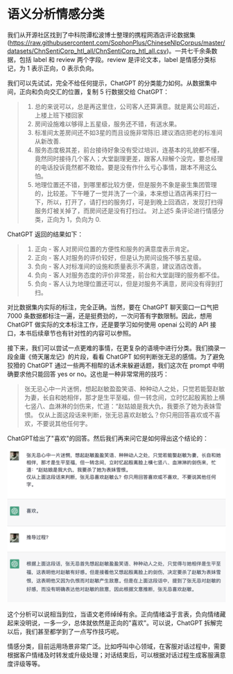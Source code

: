 # 语义分析情感分类

我们从开源社区找到了中科院谭松波博士整理的携程网酒店评论数据集(https://raw.githubusercontent.com/SophonPlus/ChineseNlpCorpus/master/datasets/ChnSentiCorp_htl_all/ChnSentiCorp_htl_all.csv)。一共七千余条数据，包括 label 和 review 两个字段。review 是评论文本，label 是情感分类标记，为 1 表示正向，0 表示负向。

我们可以先试试，完全不给任何提示，ChatGPT 的分类能力如何。从数据集中间，正向和负向交汇的位置，复制 5 行数据交给 ChatGPT：

> 1. 总的来说可以，总是再这里住，公司客人还算满意。就是离公司超近，上楼上班下楼回家
> 2. 房间设施难以够得上五星级，服务还不错，有送水果。
> 3. 标准间太差房间还不如3星的而且设施非常陈旧.建议酒店把老的标准间从新改善.
> 4. 服务态度极其差，前台接待好象没有受过培训，连基本的礼貌都不懂，竟然同时接待几个客人；大堂副理更差，跟客人辩解个没完，要总经理的电话投诉竟然都不敢给。要是没有作什么亏心事情，跟本不用这么怕。
> 5. 地理位置还不错，到哪里都比较方便，但是服务不象是豪生集团管理的，比较差。下午睡了一觉并洗了一个澡，本来想让酒店再来打扫一下，所以，打开了，请打扫的服务灯，可是到晚上回酒店，发现打扫得服务灯被关掉了，而房间还是没有打扫过。
> 对上述5 条评论进行情感分类，正向为 1，负向为 0.

ChatGPT 返回的结果如下：

> 1. 正向 - 客人对房间位置的方便性和服务的满意度表示肯定。
> 2. 正向 - 客人对服务的评价较好，但是认为房间设施不够五星级。
> 3. 负向 - 客人对标准间的设施和质量表示不满意，建议酒店改善。
> 4. 负向 - 客人对服务态度的评价非常差，前台和大堂副理的服务都不佳。
> 5. 负向 - 客人认为地理位置还可以，但是对服务不满意，房间没有得到打扫。

对比数据集内实际的标注，完全正确。当然，要在 ChatGPT 聊天窗口一口气把 7000 条数据都标注一遍，还是挺费劲的，一次问答有字数限制。因此，想用 ChatGPT 做实际的文本标注工作，还是要学习如何使用 openai 公司的 API 接口，本书后续章节也有针对性的内容可以参照。

接下来，我们可以尝试一点更难的事情，在更复杂的语境中进行分类。我们摘录一段金庸《倚天屠龙记》的片段，看看 ChatGPT 如何判断张无忌的感情。为了避免狡猾的 ChatGPT 通过一些两不相帮的话术来躲避话题，我们这次在 prompt 中明确要求他只能回答 yes or no。这也是一种非常常用的技巧：

> 张无忌心中一片迷惘，想起赵敏盈盈笑语、种种动人之处，只觉若能娶赵敏为妻，长自和她相伴，那才是生平至福，但一转念间，立时忆起殷离脸上横七竖八、血淋淋的剑伤来，忙道：“赵姑娘是我大仇，我要杀了她为表妹雪恨。
> 仅从上面这段话来判断，张无忌喜欢赵敏么？你只用回答喜欢或不喜欢，不要说其他任何字。

ChatGPT给出了"喜欢"的回答。然后我们再来问它是如何得出这个结论的：

![](/images/awesome/emotion.png)

这个分析可以说相当到位，当语文老师绰绰有余。正向情绪溢于言表，负向情绪藏起来没明说，一多一少，总体就依然是正向的"喜欢"。可以说，ChatGPT 拆解完以后，我们甚至都学到了一点写作技巧呢。

情感分类，目前运用场景非常广泛。比如呼叫中心领域，在客服对话过程中，需要根据客户情绪及时转发或升级处理；对话结束后，可以根据对话过程生成客服满意度评级等等。

